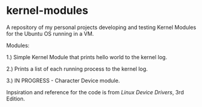 # kernel-modules

A repository of my personal projects developing and testing Kernel Modules for the Ubuntu OS running in a VM.

Modules:

  1.) Simple Kernel Module that prints hello world to the kernel log.
  
  2.) Prints a list of each running process to the kernel log.
  
  3.) IN PROGRESS - Character Device module.
  

Inpsiration and reference for the code is from _Linux Device Drivers_, 3rd Edition. 

